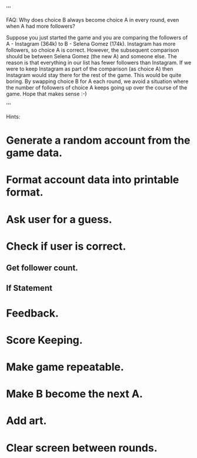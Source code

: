 '''

FAQ: Why does choice B always become choice A in every round, even when A had more followers? 

Suppose you just started the game and you are comparing the followers of A - Instagram (364k) to B - Selena Gomez (174k). Instagram has more followers, so choice A is correct. However, the subsequent comparison should be between Selena Gomez (the new A) and someone else. The reason is that everything in our list has fewer followers than Instagram. If we were to keep Instagram as part of the comparison (as choice A) then Instagram would stay there for the rest of the game. This would be quite boring. By swapping choice B for A each round, we avoid a situation where the number of followers of choice A keeps going up over the course of the game. Hope that makes sense :-)

'''


Hints:
# Generate a random account from the game data.

# Format account data into printable format.

# Ask user for a guess.

# Check if user is correct.
## Get follower count.
## If Statement

# Feedback.

# Score Keeping.

# Make game repeatable.

# Make B become the next A.

# Add art.

# Clear screen between rounds.
